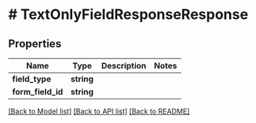 # # TextOnlyFieldResponseResponse

## Properties

Name | Type | Description | Notes
------------ | ------------- | ------------- | -------------
**field_type** | **string** |  |
**form_field_id** | **string** |  |

[[Back to Model list]](../../README.md#models) [[Back to API list]](../../README.md#endpoints) [[Back to README]](../../README.md)
